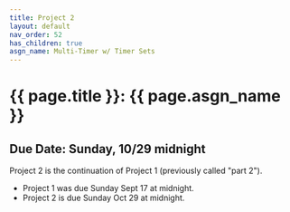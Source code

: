 ```yaml
---
title: Project 2
layout: default
nav_order: 52
has_children: true
asgn_name: Multi-Timer w/ Timer Sets
---
```


# {{ page.title }}: {{ page.asgn_name }}

## Due Date: Sunday, 10/29 midnight

Project 2 is the continuation of Project 1 (previously called "part 2").

- Project 1 was due Sunday Sept 17 at midnight.
- Project 2 is due Sunday Oct 29 at midnight.


